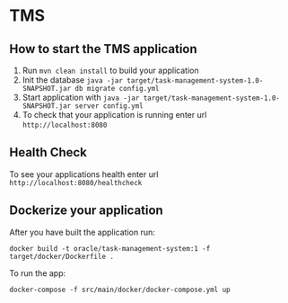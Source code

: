 # TMS

How to start the TMS application
---

1. Run `mvn clean install` to build your application
2. Init the database `java -jar target/task-management-system-1.0-SNAPSHOT.jar db migrate config.yml`
3. Start application with `java -jar target/task-management-system-1.0-SNAPSHOT.jar server config.yml`
4. To check that your application is running enter url `http://localhost:8080`

Health Check
---

To see your applications health enter url `http://localhost:8080/healthcheck`


Dockerize your application
---

After you have built the application run:

`docker build -t oracle/task-management-system:1 -f target/docker/Dockerfile .`

To run the app:

`docker-compose -f src/main/docker/docker-compose.yml up`
